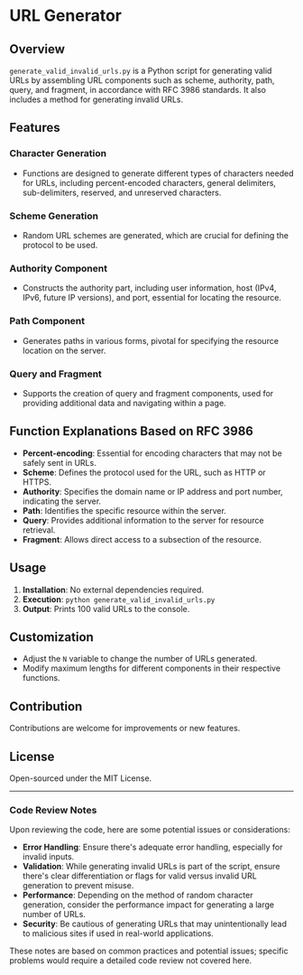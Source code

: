 # URL Generator

## Overview

`generate_valid_invalid_urls.py` is a Python script for generating valid URLs by assembling URL components such as scheme, authority, path, query, and fragment, in accordance with RFC 3986 standards. It also includes a method for generating invalid URLs.

## Features

### Character Generation
- Functions are designed to generate different types of characters needed for URLs, including percent-encoded characters, general delimiters, sub-delimiters, reserved, and unreserved characters.

### Scheme Generation
- Random URL schemes are generated, which are crucial for defining the protocol to be used.

### Authority Component
- Constructs the authority part, including user information, host (IPv4, IPv6, future IP versions), and port, essential for locating the resource.

### Path Component
- Generates paths in various forms, pivotal for specifying the resource location on the server.

### Query and Fragment
- Supports the creation of query and fragment components, used for providing additional data and navigating within a page.

## Function Explanations Based on RFC 3986

- **Percent-encoding**: Essential for encoding characters that may not be safely sent in URLs.
- **Scheme**: Defines the protocol used for the URL, such as HTTP or HTTPS.
- **Authority**: Specifies the domain name or IP address and port number, indicating the server.
- **Path**: Identifies the specific resource within the server.
- **Query**: Provides additional information to the server for resource retrieval.
- **Fragment**: Allows direct access to a subsection of the resource.

## Usage

1. **Installation**: No external dependencies required.
2. **Execution**: `python generate_valid_invalid_urls.py`
3. **Output**: Prints 100 valid URLs to the console.

## Customization

- Adjust the `N` variable to change the number of URLs generated.
- Modify maximum lengths for different components in their respective functions.

## Contribution

Contributions are welcome for improvements or new features.

## License

Open-sourced under the MIT License.

---

### Code Review Notes

Upon reviewing the code, here are some potential issues or considerations:

- **Error Handling**: Ensure there's adequate error handling, especially for invalid inputs.
- **Validation**: While generating invalid URLs is part of the script, ensure there's clear differentiation or flags for valid versus invalid URL generation to prevent misuse.
- **Performance**: Depending on the method of random character generation, consider the performance impact for generating a large number of URLs.
- **Security**: Be cautious of generating URLs that may unintentionally lead to malicious sites if used in real-world applications.

These notes are based on common practices and potential issues; specific problems would require a detailed code review not covered here.